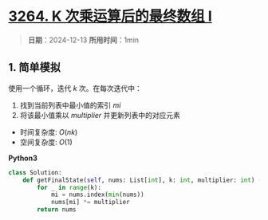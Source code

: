 # [3264. K 次乘运算后的最终数组 I](https://leetcode.cn/problems/final-array-state-after-k-multiplication-operations-i/description/)

> **日期**：2024-12-13
> **所用时间**：1min

## 1. 简单模拟

使用一个循环，迭代 $k$ 次。在每次迭代中：

1. 找到当前列表中最小值的索引 $mi$
2. 将该最小值乘以 $multiplier$ 并更新列表中的对应元素

- 时间复杂度: $O(nk)$
- 空间复杂度: $O(1)$

**Python3**

```python
class Solution:
    def getFinalState(self, nums: List[int], k: int, multiplier: int) -> List[int]:
        for _ in range(k):
            mi = nums.index(min(nums))
            nums[mi] *= multiplier
        return nums
```